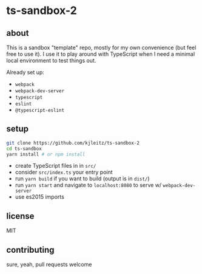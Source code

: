# ts-sandbox-2

## about

This is a sandbox "template" repo, mostly for my own convenience (but feel free to use it). I use it to play around with TypeScript when I need a minimal local environment to test things out.

Already set up:

- `webpack`
- `webpack-dev-server`
- `typescript`
- `eslint`
- `@typescript-eslint`

## setup

```bash
git clone https://github.com/kjleitz/ts-sandbox-2
cd ts-sandbox
yarn install # or npm install
```

- create TypeScript files in in `src/`
- consider `src/index.ts` your entry point
- run `yarn build` if you want to build (output is in `dist/`)
- run `yarn start` and navigate to `localhost:8080` to serve w/ `webpack-dev-server`
- use es2015 imports

## license

MIT

## contributing

sure, yeah, pull requests welcome
